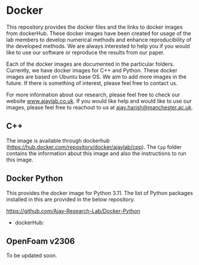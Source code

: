 # Docker
This repository provides the docker files and the links to docker images from dockerHub. These docker images have been created for usage of the lab members to develop numerical methods and enhance reproducibility of the developed methods. We are always interested to help you if you would like to use our software or reproduce the results from our paper.

Each of the docker images are documented in the particular folders. Currently, we have docker images for C++ and Python. These docker images are based on Ubuntu base OS. We aim to add more images in the future. If there is something of interest, please feel free to contact us. 

For more information about our research, please feel free to check our website www.ajaylab.co.uk. If you would like help and would like to use our images, please feel free to reachout to us at ajay.harish@manchester.ac.uk.

## C++

The image is available through dockerhub (https://hub.docker.com/repository/docker/ajaylab/cpp). The `Cpp` folder contains the information about this image and also the instructions to run this image.

## Docker Python
This provides the docker image for Python 3.11. The list of Python packages installed in this are provided in the below repository. 

https://github.com/Ajay-Research-Lab/Docker-Python
  - dockerHub: 

## OpenFoam v2306

To be updated soon.



